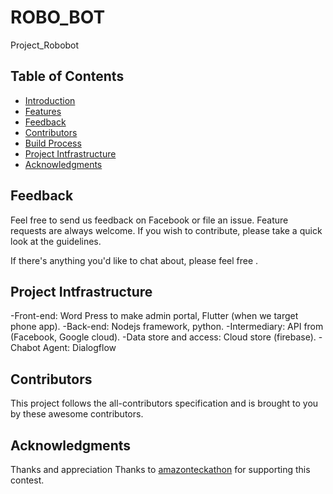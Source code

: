 # ROBO_BOT
Project_Robobot

<!-- START doctoc generated  please keep comment here to allow auto update -->
<!-- DON'T EDIT THIS SECTION, INSTEAD RE-RUN doctoc TO UPDATE -->
## Table of Contents

- [Introduction](#introduction)
- [Features](#features)
- [Feedback](#feedback)
- [Contributors](#contributors)
- [Build Process](#build-process)
- [Project Intfrastructure ](#Project-Intfrastructure)
- [Acknowledgments](#acknowledgments)

<!-- END doctoc generated TOC please keep comment here to allow auto update -->

## Feedback

Feel free to send us feedback on Facebook or file an issue. Feature requests are always welcome. If you wish to contribute, please take a quick look at the guidelines.

If there's anything you'd like to chat about, please feel free .

## Project Intfrastructure

-Front-end: Word Press to make admin portal, Flutter (when we target phone app). 
-Back-end: Nodejs framework, python. 
-Intermediary: API from (Facebook, Google cloud). 
-Data store and access: Cloud store (firebase). 
-Chabot Agent: Dialogflow



## Contributors

This project follows the all-contributors specification and is brought to you by these awesome contributors.

## Acknowledgments

Thanks and appreciation
Thanks to [amazonteckathon](https://amazonteckathon.com/) for supporting this contest.
